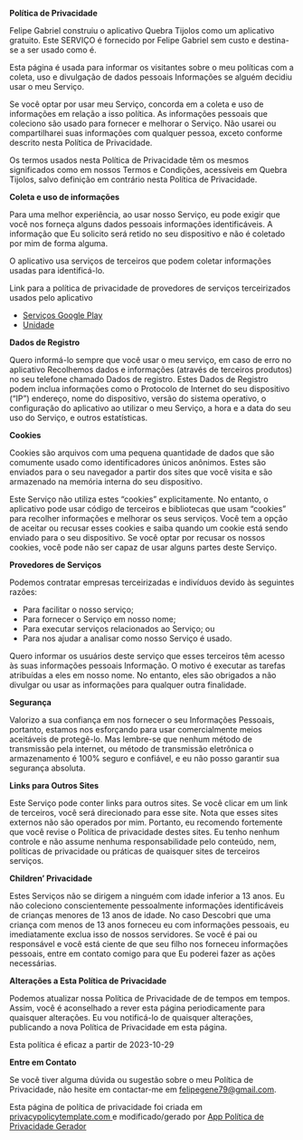 <strong><font style="vertical-align: inherit;"><font style="vertical-align: inherit;">Política de Privacidade</font></font></strong> <p><font style="vertical-align: inherit;"><font style="vertical-align: inherit;">
                  Felipe Gabriel construiu o aplicativo Quebra Tijolos como
                  um aplicativo gratuito. Este SERVIÇO é fornecido por
                  Felipe Gabriel sem custo e destina-se a ser usado como
                  é.
                </font></font></p> <p><font style="vertical-align: inherit;"><font style="vertical-align: inherit;">
                  Esta página é usada para informar os visitantes sobre o meu
                  políticas com a coleta, uso e divulgação de dados pessoais
                  Informações se alguém decidiu usar o meu Serviço.
                </font></font></p> <p><font style="vertical-align: inherit;"><font style="vertical-align: inherit;">
                  Se você optar por usar meu Serviço, concorda em
                  a coleta e uso de informações em relação a isso
                  política. As informações pessoais que coleciono são
                  usado para fornecer e melhorar o Serviço. Não usarei ou compartilharei suas informações com
                  qualquer pessoa, exceto conforme descrito nesta Política de Privacidade.
                </font></font></p> <p><font style="vertical-align: inherit;"><font style="vertical-align: inherit;">
                  Os termos usados nesta Política de Privacidade têm os mesmos significados
                  como em nossos Termos e Condições, acessíveis em
                  Quebra Tijolos, salvo definição em contrário nesta Política de Privacidade.
                </font></font></p> <p><strong><font style="vertical-align: inherit;"><font style="vertical-align: inherit;">Coleta e uso de informações</font></font></strong></p> <p><font style="vertical-align: inherit;"><font style="vertical-align: inherit;">
                  Para uma melhor experiência, ao usar nosso Serviço, eu
                  pode exigir que você nos forneça alguns dados pessoais
                  informações identificáveis. A informação que
                  Eu solicito será retido no seu dispositivo e não é coletado por mim de forma alguma.
                </font></font></p> <div><p><font style="vertical-align: inherit;"><font style="vertical-align: inherit;">
                    O aplicativo usa serviços de terceiros que podem coletar
                    informações usadas para identificá-lo.
                  </font></font></p> <p><font style="vertical-align: inherit;"><font style="vertical-align: inherit;">
                    Link para a política de privacidade de provedores de serviços terceirizados usados
                    pelo aplicativo
                  </font></font></p> <ul><li><a href="https://www.google.com/policies/privacy/" target="_blank" rel="noopener noreferrer"><font style="vertical-align: inherit;"><font style="vertical-align: inherit;">Serviços Google Play</font></font></a></li><!----><!----><!----><!----><!----><!----><!----><!----><!----><!----><li><a href="https://unity3d.com/legal/privacy-policy" target="_blank" rel="noopener noreferrer"><font style="vertical-align: inherit;"><font style="vertical-align: inherit;">Unidade</font></font></a></li><!----><!----><!----><!----><!----><!----><!----><!----><!----><!----><!----><!----><!----><!----><!----><!----><!----></ul></div> <p><strong><font style="vertical-align: inherit;"><font style="vertical-align: inherit;">Dados de Registro</font></font></strong></p> <p><font style="vertical-align: inherit;"><font style="vertical-align: inherit;">
                  Quero informá-lo sempre que você
                  usar o meu serviço, em caso de erro no aplicativo
                  Recolhemos dados e informações (através de terceiros
                  produtos) no seu telefone chamado Dados de registro. Estes Dados de Registro podem
                  inclua informações como o Protocolo de Internet do seu dispositivo
                  (“IP”) endereço, nome do dispositivo, versão do sistema operativo, o
                  configuração do aplicativo ao utilizar o meu Serviço,
                  a hora e a data do seu uso do Serviço, e outros
                  estatísticas.
                </font></font></p> <p><strong><font style="vertical-align: inherit;"><font style="vertical-align: inherit;">Cookies</font></font></strong></p> <p><font style="vertical-align: inherit;"><font style="vertical-align: inherit;">
                  Cookies são arquivos com uma pequena quantidade de dados que são
                  comumente usado como identificadores únicos anônimos. Estes são enviados
                  para o seu navegador a partir dos sites que você visita e são
                  armazenado na memória interna do seu dispositivo.
                </font></font></p> <p><font style="vertical-align: inherit;"><font style="vertical-align: inherit;">
                  Este Serviço não utiliza estes “cookies” explicitamente. No entanto,
                  o aplicativo pode usar código de terceiros e bibliotecas que usam
                  “cookies” para recolher informações e melhorar os seus serviços.
                  Você tem a opção de aceitar ou recusar esses cookies
                  e saiba quando um cookie está sendo enviado para o seu dispositivo. Se você
                  optar por recusar os nossos cookies, você pode não ser capaz de usar alguns
                  partes deste Serviço.
                </font></font></p> <p><strong><font style="vertical-align: inherit;"><font style="vertical-align: inherit;">Provedores de Serviços</font></font></strong></p> <p><font style="vertical-align: inherit;"><font style="vertical-align: inherit;">
                  Podemos contratar empresas terceirizadas e
                  indivíduos devido às seguintes razões:
                </font></font></p> <ul><li><font style="vertical-align: inherit;"><font style="vertical-align: inherit;">Para facilitar o nosso serviço;</font></font></li> <li><font style="vertical-align: inherit;"><font style="vertical-align: inherit;">Para fornecer o Serviço em nosso nome;</font></font></li> <li><font style="vertical-align: inherit;"><font style="vertical-align: inherit;">Para executar serviços relacionados ao Serviço; ou</font></font></li> <li><font style="vertical-align: inherit;"><font style="vertical-align: inherit;">Para nos ajudar a analisar como nosso Serviço é usado.</font></font></li></ul> <p><font style="vertical-align: inherit;"><font style="vertical-align: inherit;">
                  Quero informar os usuários deste serviço
                  que esses terceiros têm acesso às suas informações pessoais
                  Informação. O motivo é executar as tarefas atribuídas a
                  eles em nosso nome. No entanto, eles são obrigados a não
                  divulgar ou usar as informações para qualquer outra finalidade.
                </font></font></p> <p><strong><font style="vertical-align: inherit;"><font style="vertical-align: inherit;">Segurança</font></font></strong></p> <p><font style="vertical-align: inherit;"><font style="vertical-align: inherit;">
                  Valorizo a sua confiança em nos fornecer o seu
                  Informações Pessoais, portanto, estamos nos esforçando para usar comercialmente
                  meios aceitáveis de protegê-lo. Mas lembre-se que nenhum método
                  de transmissão pela internet, ou método de transmissão eletrônica
                  o armazenamento é 100% seguro e confiável, e eu não posso
                  garantir sua segurança absoluta.
                </font></font></p> <p><strong><font style="vertical-align: inherit;"><font style="vertical-align: inherit;">Links para Outros Sites</font></font></strong></p> <p><font style="vertical-align: inherit;"><font style="vertical-align: inherit;">
                  Este Serviço pode conter links para outros sites. Se você clicar em
                  um link de terceiros, você será direcionado para esse site. Nota
                  que esses sites externos não são operados por mim.
                  Portanto, eu recomendo fortemente que você revise o
                  Política de privacidade destes sites. Eu tenho
                  nenhum controle e não assume nenhuma responsabilidade pelo conteúdo, nem,
                  políticas de privacidade ou práticas de quaisquer sites de terceiros
                  serviços.
                </font></font></p> <p><strong><font style="vertical-align: inherit;"><font style="vertical-align: inherit;">Children’ Privacidade</font></font></strong></p> <div><p><font style="vertical-align: inherit;"><font style="vertical-align: inherit;">
                    Estes Serviços não se dirigem a ninguém com idade inferior a 13 anos.
                    Eu não coleciono conscientemente pessoalmente
                    informações identificáveis de crianças menores de 13 anos de idade. No caso
                    Descobri que uma criança com menos de 13 anos forneceu
                    eu com informações pessoais, eu imediatamente
                    exclua isso de nossos servidores. Se você é pai ou responsável
                    e você está ciente de que seu filho nos forneceu
                    informações pessoais, entre em contato comigo para que
                    Eu poderei fazer as ações necessárias.
                  </font></font></p></div> <!----> <p><strong><font style="vertical-align: inherit;"><font style="vertical-align: inherit;">Alterações a Esta Política de Privacidade</font></font></strong></p> <p><font style="vertical-align: inherit;"><font style="vertical-align: inherit;">
                  Podemos atualizar nossa Política de Privacidade de
                  de tempos em tempos. Assim, você é aconselhado a rever esta página
                  periodicamente para quaisquer alterações. Eu vou
                  notificá-lo de quaisquer alterações, publicando a nova Política de Privacidade em
                  esta página.
                </font></font></p> <p><font style="vertical-align: inherit;"><font style="vertical-align: inherit;">Esta política é eficaz a partir de 2023-10-29</font></font></p> <p><strong><font style="vertical-align: inherit;"><font style="vertical-align: inherit;">Entre em Contato</font></font></strong></p> <p><font style="vertical-align: inherit;"><font style="vertical-align: inherit;">
                  Se você tiver alguma dúvida ou sugestão sobre o meu
                  Política de Privacidade, não hesite em contactar-me em felipegene79@gmail.com.
                </font></font></p> <p><font style="vertical-align: inherit;"><font style="vertical-align: inherit;">Esta página de política de privacidade foi criada em </font></font><a href="https://privacypolicytemplate.net" target="_blank" rel="noopener noreferrer"><font style="vertical-align: inherit;"><font style="vertical-align: inherit;">privacypolicytemplate.com </font></font></a><font style="vertical-align: inherit;"><font style="vertical-align: inherit;">e modificado/gerado por </font></font><a href="https://app-privacy-policy-generator.nisrulz.com/" target="_blank" rel="noopener noreferrer"><font style="vertical-align: inherit;"><font style="vertical-align: inherit;">App Política de Privacidade Gerador</font></font></a></p>
